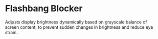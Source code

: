 # Flashbang Blocker
 Adjusts display brightness dynamically based on grayscale balance of screen content, to prevent sudden changes in brightness and reduce eye strain.
